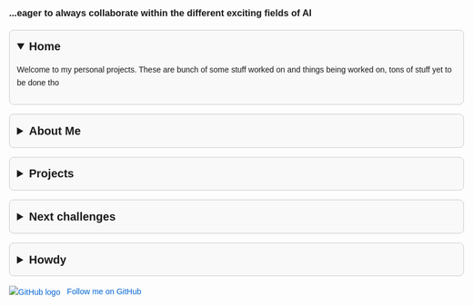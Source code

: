 
<html lang="en">
<head>
  <meta charset="UTF-8">
  <title>Your Name - Portfolio</title>
  <style>
    body {
      font-family: Arial, sans-serif;
      max-width: 800px;
      margin: 40px auto;
      padding: 0 20px;
      line-height: 1.6;
      background-color: #fdfdfd;
    }

    h1 {
      text-align: center;
      font-size: 2.5rem;
    }

    details {
      margin: 1rem 0;
      border: 1px solid #ccc;
      border-radius: 8px;
      padding: 0.8rem;
      background-color: #f9f9f9;
    }

    summary {
      font-weight: bold;
      font-size: 1.25rem;
      cursor: pointer;
    }

    summary::-webkit-details-marker {
      display: none;
    }

    details[open] summary::after {
      content: "▲";
      float: right;
    }

    summary::after {
      content: "▼";
      float: right;
    }

    a {
      color: #0366d6;
      text-decoration: none;
    }

    a:hover {
      text-decoration: underline;
    }
  </style>
</head>
<body>

  <h3>...eager to always collaborate within the different exciting fields of AI</h3>

  <details open>
    <summary>Home</summary>
    <p>Welcome to my personal projects. These are bunch of some stuff worked on and things being worked on, tons of stuff yet to be done tho</p>
  </details>

  <details>
    <summary>About Me</summary>
    <p>Hi, I'm Alison, and these are my github projects, my concentration are in Machine Learning, Reinforcement Learning, Deep Learning, NLP, Computer vision tasks, Data analysis and Cloud computing.</p>
  </details>

  <details>
    <summary>Projects</summary>
    <ul>
      <li><strong>2024 NYC Yellow Taxi Database</strong>: A data analysis and ML models case study addressing insights from the database. Over 20 Million NYC rides were used within Jan-June 2024. Based off the three different ML models, easily I can predict NYC total tax for Yellow taxi, I can predict if a driver will receive a tip or not and a passenger payment type.  <a href="https://github.com/Mach-A/NYC_taxi_dataset_2024dataset">GitHub</a></li>
      <img src="asset/ride.png" alt="Zones/ride table" style="max-width: 100%; height: auto;">    
      <li><strong>Movie Genre Classifier</strong>: An LSTM-based model and a BERT-model to classify genres from movie synopses, trained on 14,000 movies. While improved LSTM Model(embedded with GloVe words) achieved over 72% acc(this is averagely a low accuracy metric), BERT Model(pretrained) achieved an accuracy of 93% <a href="https://github.com/yourusername/movie-genre-classifier">GitHub</a></li>
      <img src="asset/imp_lstm.png" alt="Improved LSTM Accuracy" style="max-width: 100%; height: auto;"> 
      <img src="asset/bert_model.png" alt="Bert Model with F1 score and Accuracy" style="max-width: 100%; height: auto;"> 
      <img src="asset/bert_f1_acc.png" alt="Bert Model with only F1 score<<macro/micro" style="max-width: 100%; height: auto;"> 
      <li><strong>Implementing regression models using the classicial MNIST dataset</strong>: The regression models, binary logistic regression and multi-logistic regression models were implemented using no inbuilt functions/external libraries <a href="https://github.com/Mach-A/mlr_blr_svm_using_mnist_dataset">GitHub</a></li>
      <img src="asset/rbf_vary_gamma.png" alt="Radial Basis Function with varying Gamme value on the MNIST dataset" style="max-width: 100%; height: auto;"> 
    </ul>
  </details>

<details>
    <summary>Next challenges</summary>
    <p>Currently working and also in team collaboration within a couple of research AI fields in preventive healthcare, consumer tech, some bits of mobility and advanced transportation systems like traffic count and vehicle type classification, interesting stuff basically.</p>
  </details>

  <details>
    <summary>Howdy</summary>
    <p>gcolally@gmail.com</p>
  </details>

<p>
  <a href="https://github.com/Mach-A" target="_blank">
    <img src="https://github.githubassets.com/images/modules/logos_page/GitHub-Mark.png" 
         alt="GitHub logo" 
         style="width: 32px; vertical-align: middle; margin-right: 8px;">
    Follow me on GitHub
  </a>
</p>

    
